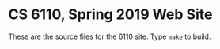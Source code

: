 CS 6110, Spring 2019 Web Site
=============================

These are the source files for the [6110 site](http://www.cs.cornell.edu/courses/cs6110/2019sp/). Type `make` to build.
